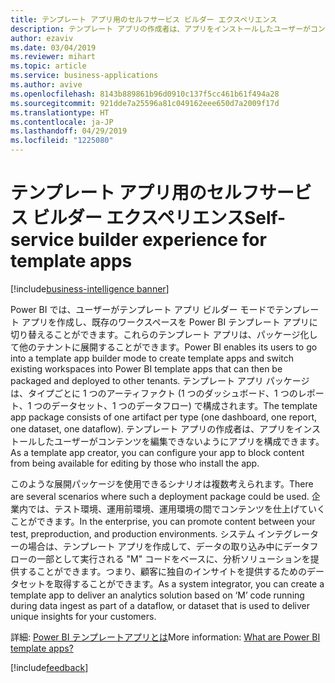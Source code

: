 ```yaml
---
title: テンプレート アプリ用のセルフサービス ビルダー エクスペリエンス
description: テンプレート アプリの作成者は、アプリをインストールしたユーザーがコンテンツを編集できないようにアプリを構成できます。
author: ezaviv
ms.date: 03/04/2019
ms.reviewer: mihart
ms.topic: article
ms.service: business-applications
ms.author: avive
ms.openlocfilehash: 8143b889861b96d0910c137f5cc461b61f494a28
ms.sourcegitcommit: 921dde7a25596a81c049162eee650d7a2009f17d
ms.translationtype: HT
ms.contentlocale: ja-JP
ms.lasthandoff: 04/29/2019
ms.locfileid: "1225080"
---
```

# <a name="self-service-builder-experience-for-template-apps"></a><span data-ttu-id="72289-103">テンプレート アプリ用のセルフサービス ビルダー エクスペリエンス</span><span class="sxs-lookup"><span data-stu-id="72289-103">Self-service builder experience for template apps</span></span>

[!include[business-intelligence banner](../../includes/business-intelligence.md)]

<span data-ttu-id="72289-104">Power BI では、ユーザーがテンプレート アプリ ビルダー モードでテンプレート アプリを作成し、既存のワークスペースを Power BI テンプレート アプリに切り替えることができます。これらのテンプレート アプリは、パッケージ化して他のテナントに展開することができます。</span><span class="sxs-lookup"><span data-stu-id="72289-104">Power BI enables its users to go into a template app builder mode to create template apps and switch existing workspaces into Power BI template apps that can then be packaged and deployed to other tenants.</span></span> <span data-ttu-id="72289-105">テンプレート アプリ パッケージは、タイプごとに 1 つのアーティファクト (1 つのダッシュボード、1 つのレポート、1 つのデータセット、1 つのデータフロー) で構成されます。</span><span class="sxs-lookup"><span data-stu-id="72289-105">The template app package consists of one artifact per type (one dashboard, one report, one dataset, one dataflow).</span></span> <span data-ttu-id="72289-106">テンプレート アプリの作成者は、アプリをインストールしたユーザーがコンテンツを編集できないようにアプリを構成できます。</span><span class="sxs-lookup"><span data-stu-id="72289-106">As a template app creator, you can configure your app to block content from being available for editing by those who install the app.</span></span>

<span data-ttu-id="72289-107">このような展開パッケージを使用できるシナリオは複数考えられます。</span><span class="sxs-lookup"><span data-stu-id="72289-107">There are several scenarios where such a deployment package could be used.</span></span> <span data-ttu-id="72289-108">企業内では、テスト環境、運用前環境、運用環境の間でコンテンツを仕上げていくことができます。</span><span class="sxs-lookup"><span data-stu-id="72289-108">In the enterprise, you can promote content between your test, preproduction, and production environments.</span></span> <span data-ttu-id="72289-109">システム インテグレーターの場合は、テンプレート アプリを作成して、データの取り込み中にデータフローの一部として実行される "M" コードをベースに、分析ソリューションを提供することができます。つまり、顧客に独自のインサイトを提供するためのデータセットを取得することができます。</span><span class="sxs-lookup"><span data-stu-id="72289-109">As a system integrator, you can create a template app to deliver an analytics solution based on ‘M’ code running during data ingest as part of a dataflow, or dataset that is used to deliver unique insights for your customers.</span></span>

<span data-ttu-id="72289-110">詳細: [Power BI テンプレートアプリとは](https://docs.microsoft.com/power-bi/service-template-apps-overview)</span><span class="sxs-lookup"><span data-stu-id="72289-110">More information: [What are Power BI template apps?](https://docs.microsoft.com/power-bi/service-template-apps-overview)</span></span>

[!include[feedback](../includes/service-feedback.md)]
